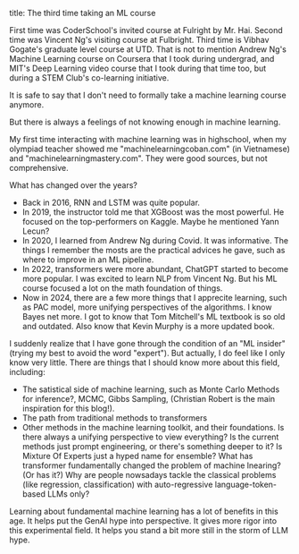 title: The third time taking an ML course

First time was CoderSchool's invited course at Fulright by Mr. Hai. Second time was Vincent Ng's visiting course at Fulbright. Third time is Vibhav Gogate's graduate level course at UTD.  That is not to mention Andrew Ng's Machine Learning course on Coursera that I took during undergrad, and MIT's Deep Learning video course that I took during that time too, but during a STEM Club's co-learning initiative.


It is safe to say that I don't need to formally take a machine learning course anymore.

But there is always a feelings of not knowing enough in machine learning.


My first time interacting with machine learning was in highschool, when my olympiad teacher showed me "machinelearningcoban.com" (in Vietnamese) and "machinelearningmastery.com". They were good sources, but not comprehensive. 

What has changed over the years?
- Back in 2016, RNN and LSTM was quite popular.
- In 2019, the instructor told me that XGBoost was the most powerful. He focused on the top-performers on Kaggle. Maybe he mentioned Yann Lecun?
- In 2020, I learned from Andrew Ng during Covid. It was informative. The things I remember the mosts are the practical advices he gave, such as where to improve in an ML pipeline. 
- In 2022, transformers were more abundant, ChatGPT started to become more popular. I was excited to learn NLP from Vincent Ng. But his ML course focused a lot on the math foundation of things.
- Now in 2024, there are a few more things that I apprecite learning, such as PAC model, more unifying perspectives of the algorithms. I know Bayes net more. I got to know that Tom Mitchell's ML textbook is so old and outdated. Also know that Kevin Murphy is a more updated book.

I suddenly realize that I have gone through the condition of an "ML insider" (trying my best to avoid the word "expert"). But actually, I do feel like I only know very little. There are things that I should know more about this field, including:
- The satistical side of machine learning, such as Monte Carlo Methods for inference?, MCMC, Gibbs Sampling, (Christian Robert is the main inspiration for this blog!).
- The path from traditional methods to transformers
- Other methods in the machine learning toolkit, and their foundations. Is there always a unifying perspective to view everything? Is the current methods just prompt engineering, or there's something deeper to it? Is Mixture Of Experts just a hyped name for ensemble? What has transformer fundamentally changed the problem of machine lnearing? (Or has it?) Why are people nowsadays tackle the classical problems (like regression, classification) with auto-regressive language-token-based LLMs only?

Learning about fundamental machine learning has a lot of benefits in this age. It helps put the GenAI hype into perspective. It gives more rigor into this experimental field. It helps you stand a bit more still in the storm of LLM hype.
